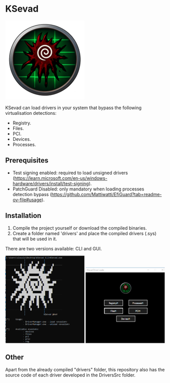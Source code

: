 # KSevad

<img src="src/Logo.png" alt="My Logo" width="250"/>

KSevad can load drivers in your system that bypass the following virtualisation detections:
 - Registry.
 - Files.
 - PCI.
 - Devices.
 - Processes.

## Prerequisites
- Test signing enabled: required to load unsigned drivers (https://learn.microsoft.com/en-us/windows-hardware/drivers/install/test-signing).
- PatchGuard Disabled: only mandatory when loading processes detection bypass (https://github.com/Mattiwatti/EfiGuard?tab=readme-ov-file#usage).

## Installation
1. Compile the project yourself or download the compiled binaries. 
2. Create a folder named 'drivers' and place the compiled drivers (.sys) that will be used in it.

There are two versions available: CLI and GUI.

<img src="src/CLI.png" alt="CLI" width="250"/>
<img src="src/GUI.png" alt="GUI" width="250"/>

## Other
Apart from the already compiled "drivers" folder, this repository also has the source code of each driver developed in the DriversSrc folder.







